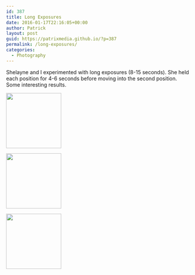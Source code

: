 ```yaml
---
id: 387
title: Long Exposures
date: 2016-01-17T22:16:05+00:00
author: Patrick
layout: post
guid: https://patrixmedia.github.io/?p=387
permalink: /long-exposures/
categories:
  - Photography
---
```

Shelayne and I experimented with long exposures (8-15 seconds). She held each position for 4-6 seconds before moving into the second position. Some interesting results.

<div id='gallery-32' class='gallery galleryid-387 gallery-columns-3 gallery-size-thumbnail'>
  <dl class='gallery-item'>
    <dt class='gallery-icon landscape'>
      <a href='https://patrixmedia.github.io/wp-content/uploads/2016/01/kiss-2-small.jpg'><img width="150" height="150" src="https://patrixmedia.github.io/wp-content/uploads/2016/01/kiss-2-small-150x150.jpg" class="attachment-thumbnail size-thumbnail" alt="" srcset="https://patrixmedia.github.io/wp-content/uploads/2016/01/kiss-2-small-150x150.jpg 150w, https://patrixmedia.github.io/wp-content/uploads/2016/01/kiss-2-small-180x180.jpg 180w, https://patrixmedia.github.io/wp-content/uploads/2016/01/kiss-2-small-300x300.jpg 300w" sizes="(max-width: 150px) 100vw, 150px" /></a>
    </dt>
  </dl>
  
  <dl class='gallery-item'>
    <dt class='gallery-icon landscape'>
      <a href='https://patrixmedia.github.io/wp-content/uploads/2016/01/Self-forgiveness-small.jpg'><img width="150" height="150" src="https://patrixmedia.github.io/wp-content/uploads/2016/01/Self-forgiveness-small-150x150.jpg" class="attachment-thumbnail size-thumbnail" alt="" srcset="https://patrixmedia.github.io/wp-content/uploads/2016/01/Self-forgiveness-small-150x150.jpg 150w, https://patrixmedia.github.io/wp-content/uploads/2016/01/Self-forgiveness-small-180x180.jpg 180w, https://patrixmedia.github.io/wp-content/uploads/2016/01/Self-forgiveness-small-300x300.jpg 300w" sizes="(max-width: 150px) 100vw, 150px" /></a>
    </dt>
  </dl>
  
  <dl class='gallery-item'>
    <dt class='gallery-icon landscape'>
      <a href='https://patrixmedia.github.io/wp-content/uploads/2016/01/kiss-small.jpg'><img width="150" height="150" src="https://patrixmedia.github.io/wp-content/uploads/2016/01/kiss-small-150x150.jpg" class="attachment-thumbnail size-thumbnail" alt="" srcset="https://patrixmedia.github.io/wp-content/uploads/2016/01/kiss-small-150x150.jpg 150w, https://patrixmedia.github.io/wp-content/uploads/2016/01/kiss-small-180x180.jpg 180w, https://patrixmedia.github.io/wp-content/uploads/2016/01/kiss-small-300x300.jpg 300w" sizes="(max-width: 150px) 100vw, 150px" /></a>
    </dt>
  </dl>
  
  <br style="clear: both" />
</div>